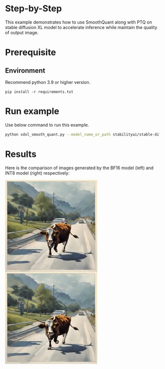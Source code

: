Step-by-Step
============

This example demonstrates how to use SmoothQuant along with PTQ on stable diffusion XL model to accelerate inference while maintain the quality of output image.

# Prerequisite

## Environment
Recommend python 3.9 or higher version.

```shell
pip install -r requirements.txt
```

# Run example

Use below command to run this example.
```bash
python sdxl_smooth_quant.py --model_name_or_path stabilityai/stable-diffusion-xl-base-1.0
```

# Results

Here is the comparison of images generated by the BF16 model (left) and INT8 model (right) respectively:

<p float="left">
  <img src="./images/bf16.jpg" width = "300" height = "300" alt="bf16" align=center />
  <img src="./images/int8.jpg" width = "300" height = "300" alt="int8" align=center />
</p>